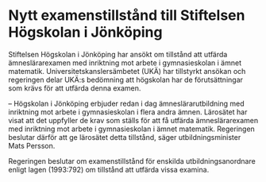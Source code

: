 # Nytt examenstillstånd till Stiftelsen Högskolan i Jönköping

Stiftelsen Högskolan i Jönköping har ansökt om tillstånd att utfärda ämneslärarexamen med inriktning mot arbete i gymnasieskolan i ämnet matematik. Universitetskanslersämbetet (UKÄ) har tillstyrkt ansökan och regeringen delar UKÄ:s bedömning att högskolan har de förutsättningar som krävs för att utfärda denna examen.

– Högskolan i Jönköping erbjuder redan i dag ämneslärarutbildning med inriktning mot arbete i gymnasieskolan i flera andra ämnen. Lärosätet har visat att det uppfyller de krav som ställs för att få utfärda ämneslärarexamen med inriktning mot arbete i gymnasieskolan i ämnet matematik. Regeringen beslutar därför att ge lärosätet detta tillstånd, säger utbildningsminister Mats Persson.

Regeringen beslutar om examenstillstånd för enskilda utbildningsanordnare enligt lagen (1993:792) om tillstånd att utfärda vissa examina.

